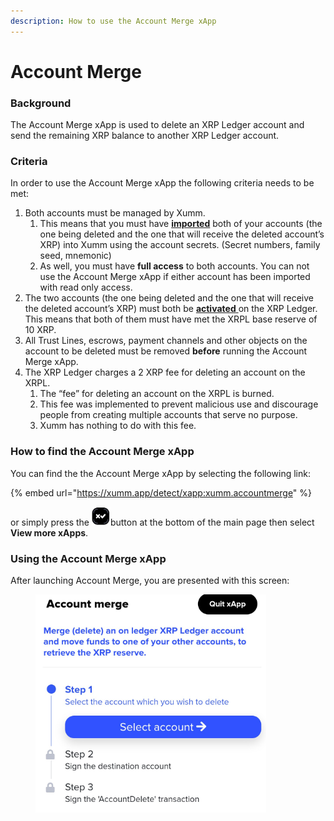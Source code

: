 ```yaml
---
description: How to use the Account Merge xApp
---
```


# Account Merge

### **Background**

The Account Merge xApp is used to delete an XRP Ledger account and send the remaining XRP balance to another XRP Ledger account.

### **Criteria**

In order to use the Account Merge xApp the following criteria needs to be met:

1. Both accounts must be managed by Xumm.
   1. This means that you must have [**imported**](../../getting-started/importing-your-existing-xrpl-account.md) both of your accounts (the one being deleted and the one that will receive the deleted account’s XRP) into Xumm using the account secrets. (Secret numbers, family seed, mnemonic)
   2. As well, you must have **full access** to both accounts. You can not use the Account Merge xApp if either account has been imported with read only access.
2. The two accounts (the one being deleted and the one that will receive the deleted account’s XRP) must both be [**activated** ](../../getting-started/how-to-activate-a-new-xrpl-account.md)on the XRP Ledger. This means that both of them must have met the XRPL base reserve of 10 XRP.
3. All Trust Lines, escrows, payment channels and other objects on the account to be deleted must be removed **before** running the Account Merge xApp.
4. The XRP Ledger charges a 2 XRP fee for deleting an account on the XRPL.
   1. The “fee” for deleting an account on the XRPL is burned.
   2. This fee was implemented to prevent malicious use and discourage people from creating multiple accounts that serve no purpose.
   3. Xumm has nothing to do with this fee.

### **How to find the Account Merge xApp**

You can find the the Account Merge xApp by selecting the following link:

{% embed url="https://xumm.app/detect/xapp:xumm.accountmerge" %}

or simply press the ![](<../../.gitbook/assets/image (7).png>)button at the bottom of the main page then select **View more xApps**. &#x20;

### **Using the Account Merge xApp**

After launching Account Merge, you are presented with this screen:

<figure><img src="../../.gitbook/assets/Account merge - 1.png" alt=""><figcaption></figcaption></figure>
